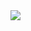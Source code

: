 <a href="">
    <img src="https://github-readme-stats-peach-pi.vercel.app/api?username=tbenr&show_icons=true&hide_title=true&include_all_commits=true&count_private=true&bg_color=45,2b8eaf,b222a8&text_color=ffffff&icon_color=ffffff&title_color=ffffff&border_color=000000"/>
</a>
